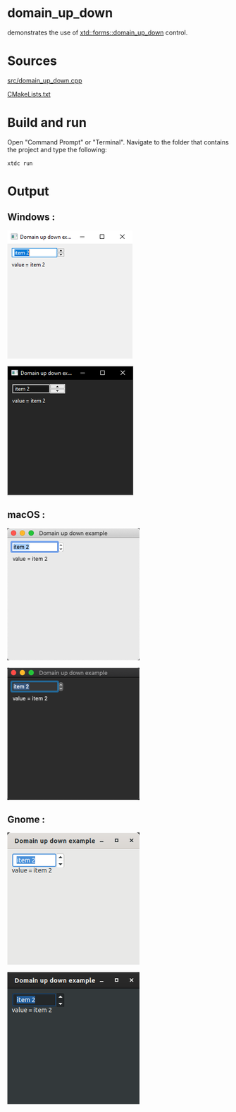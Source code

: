# domain_up_down

demonstrates the use of [xtd::forms::domain_up_down](../../../src/xtd_forms/include/xtd/forms/domain_up_down.hpp) control.

# Sources

[src/domain_up_down.cpp](src/domain_up_down.cpp)

[CMakeLists.txt](CMakeLists.txt)

# Build and run

Open "Command Prompt" or "Terminal". Navigate to the folder that contains the project and type the following:

```shell
xtdc run
```

# Output

## Windows :

![Screenshot](../../../docs/pictures/examples/domain_up_down_w.png)

![Screenshot](../../../docs/pictures/examples/domain_up_down_wd.png)

## macOS :

![Screenshot](../../../docs/pictures/examples/domain_up_down_m.png)

![Screenshot](../../../docs/pictures/examples/domain_up_down_md.png)

## Gnome :

![Screenshot](../../../docs/pictures/examples/domain_up_down_g.png)

![Screenshot](../../../docs/pictures/examples/domain_up_down_gd.png)
